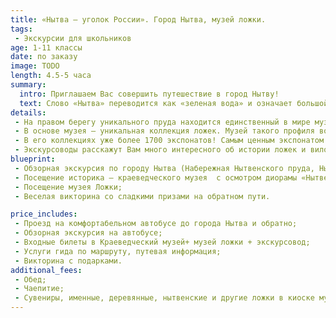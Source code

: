 ```yaml
---
title: «Нытва – уголок России». Город Нытва, музей ложки.
tags:
 - Экскурсии для школьников
age: 1-11 классы
date: по заказу
image: TODO
length: 4.5-5 часа
summary:
  intro: Приглашаем Вас совершить путешествие в город Нытву!
  text: Слово «Нытва» переводится как «зеленая вода» и означает большой пруд, на берегах которого строился и развивался г. Нытва. Мы увидим крупнейший в Пермском крае, а многие считают, что и во всей Европе пруд. Он растянулся на 7 км в длину, и на 1.5 км в ширину!
details:
 - На правом берегу уникального пруда находится единственный в мире музей ложки.
 - В основе музея – уникальная коллекция ложек. Музей такого профиля возник именно в Нытве потому, что местный металлургический завод обеспечивал ложками и прочими столовыми приборами чуть ли не пол-России.
 - В его коллекциях уже более 1700 экспонатов! Самым ценным экспонатом являются ложки ломоватовской археологической культуры VII-VIII вв. Точно такие же хранятся в Экрмитаже!
 - Экскурсоводы расскажут Вам много интересного об истории ложек и вилок, их видах, ложках разных народов, традициях и обрядах, а также об этикете сервировки и правилах поведения за столом. Будет интересно и полезно!
blueprint:
 - Обзорная экскурсия по городу Нытва (Набережная Нытвенского пруда, Нытвенский металлургический завод,  храм,  старинная купеческая улица и  т.д.);
 - Посещение историка – краеведческого музея  с осмотром диорамы «Нытвенская ярмарка»;
 - Посещение музея Ложки;
 - Веселая викторина со сладкими призами на обратном пути.

price_includes:
 - Проезд на комфортабельном автобусе до города Нытва и обратно;
 - Обзорная экскурсия на автобусе;
 - Входные билеты в Краеведческий музей+ музей ложки + экскурсовод;
 - Услуги гида по маршруту, путевая информация;
 - Викторина с подарками.
additional_fees:
 - Обед;
 - Чаепитие;
 - Сувениры, именные, деревянные, нытвенские и другие ложки в киоске музея;
---
```

